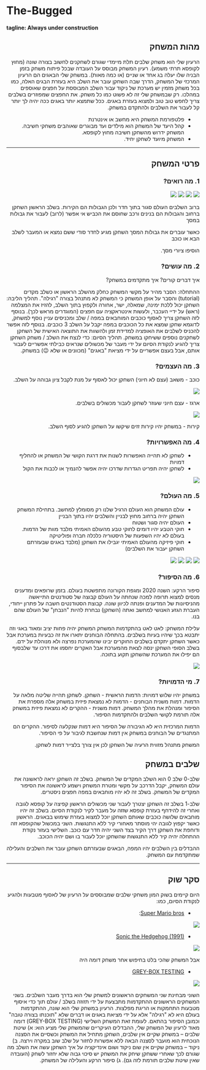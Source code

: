 # The-Bugged

**tagline: Always under construction**

<div dir='rtl' lang='he'>

## מהות המשחק

הרעיון שלי הוא משחק שלבים תלת מיימדי שגורם לשחקנים לחשוב בצורה שונה (מחוץ לקופסא תרתי משמע). רעיון המשחק מבוסס על העובדה שבכל פיתוח משחק בזמן הבניה שלו יעלה בג אחד או שניים (או כמה מאות). במשחק שלי הבאגים הם הרעיון המרכזי של המשחק, הדרך שבה השחקן עובר את השלב היא בעזרת הבגים האלה, כמו בכל משחק מזמין יש מערכת של ניקוד עבור השלב המבוססת על חפצים שאוספים במהלכו. רק שבמשחק שלי זה לא פשוט כמו כל משחק. את החפצים שמפוזרים בשלבים צריך לחפש טוב טוב ולמצוא בעזרת באגים. ככל שתמצא יותר באגים ככה יהיה לך יותר קל לעבור את השלבים ולהתקדם במשחק.


* פלטפורמת המשחק היא מחשב או אינטרנת
* קהל היעד של המשחק הוא מילדים ועד מבוגרים שאוהבים משחקי חשיבה. המשחק ידרוש מהשחקן חשיבה מחוץ לקופסא.
* המשחק מיועד לשחקן יחיד.

---


## פרטי המשחק


### 1. מה רואים?

![](images/level-0.png)
![](images/level-1.png)
![](images/level-2.png)
![](images/level-3.png)

ברוב השלבים העולם סגור בתוך חדר ולכן הגבולות הם הקירות. בשלב הראשון השחקן ברחוב והגבולות הם בנינים ורכב שחוסם את הכביש
אי אפשר (לרוב) לעבור את גבולות במסך

כאשר עוברים את גבולות המסך השחקן מגיע לחדר סודי ששם נמצא או המעבר לשלב הבא או כוכב

הוסיפו ציורי מסך. 


### 2. מה עושים?

איך דברים קורים? איך מתקדמים במשחק?

ההתחלה: הסבר מהיר על מקשי המשחק כחלק מהשלב הראשון או כשלב מקדים (tutorial) והסבר על אופן המשחק כי המשחק לא מתנהל בצורה "רגילה".
תהליך הליבה: השחקן יכול ללכת ימינה, שמאלה, ישר, אחורה ולקפוץ בתוך השלב, להזיז את המצלמה (ראש) על ידיי העכבר, ולעשות אינטראקציה עם חפצים (המוגדרים מראש לכך). בנוסף לזה השחקן צריך לאסוף כוכבים המוחבאים במפה / שלב ומכניסים עניין נוסף למשחק, לדוגמא שחקן שמצא את כל הכוכבים במפה יקבל על השלב 3 כוכבים.
בנוסף לזה אפשר להכניס לשלבים את האופציה למדידת זמן ולהשוות את התוצאה האישית של השחקן לשחקנים נוספים ששיחקו במשחק. 
תהליך הסיום: כדי לנצח את השלב / משחק השחקן צריך להגיע לנקודת הסיום על ידי מעבר של מכשולים שנראים כבילתי אפשריים לעבור אותם, אבל בעצם אפשריים על ידי מציאת "באגים" (מכוונים או שלא 😉) במשחק.


### 3. מה העצמים?

כוכב - משאב (עצם לא חיוני) השחקן יכול לאסוף על מנת לקבל ציון גבוהה על השלב.

![](images/Star.png)

ארגז - עצם חיוני שעוזר לשחקן לעבור מכשולים בשלבים.

![](images/box.png)

קירות - במשחק יהיו קירות זזים שיקשו על השחקן להגיע לסוף השלב.


### 4. מה האפשרויות?

* לשחקן לא תהייה האפשרות לשנות את דרגת הקושי של המשחק או להחליף דמויות
* לשחקן יהיה תפריט הגדרות שדרכו יהיה אפשר להנמיך או לכבות את הקול

![](images/Settings.png)


### 5. מה העולם?

* עולם המשחק הוא העולם הרגיל שלנו רק מסומלץ למחשב. בתחילת המשחק השחקן יהיה ברחוב מחוץ לבניין והשלבים יהיו בתוך הבניין
* העולם יהיה סגור ושטוח
* חוקי הטבע יהיו דומים לחוקי טבע מהעולם האמיתי מלבד מוות של הדמות. בעולם לא יהיו השפעות של היסטוריה כלכלה חברה ופוליטיקה
* חוקי פיזיקה מהעולם האמיתי יגבילו את השחקן (מלבד באגים שבעזרתם השחקן יעבור את השלבים)


![](images/level-0.png)
![](images/level-1.png)
![](images/level-2.png)
![](images/level-3.png)


### 6.	מה הסיפור?
סיפור הרקע:
השנה 2020 ומגפת הקורונה מתפשטת בעולם. בזמן שרופאים ומדענים מנסים למצוא תרופה למכה שנחתה על העולם קבוצה של סטודנטים התייאשה מהניסיונות של המדענים ופנתה לכיוון שונה. קבוצת הסטודנטים חשבה על פתרון ייחודי, העברת הגזע האנושי למחשב ואתה (השחקן) נבחרת להיות "הנבחן" של העולם שהם בנו.

עלילת המשחק:
לאט לאט בהתקדמות המשחק המשחק יהיה פחות יציב ומאוד באגי וזה יתבטא בכך שיהיו בעיות בשלבים. בהתחלה הבוחנים יתארו את זה כבעיות במערכת אבל כאשר השחקן יתקדם בשלבים החוקרים יבינו שהמערכת נפרצה ולא מנוהלת על ידם.
בשלב הסופי השחקן ינסה לצאת מהמערכת אבל האקרים יחסמו את דרכו עד שלבסוף הם יפילו את המערכת שהשחקן תקוע בתוכה.

![](images/Dramatic-graph.png)


### 7.	מי הדמויות?

במשחק יהיו שלוש דמויות:
הדמות הראשית - השחקן. לשחקן תהייה שליטה מלאה על הדמות.
דמות משנית הבוחנים - הדמות לא נמצאת פיזית במשחק אלה מספרת את הסיפור ומנהלת את מהלך המשחק.
דמות משנית - ההקרים לא נמצאת פיזית במשחק אלה תורמת לקושי השלבים ולהתקדמות הסיפור.

הדמות המרכזית היא לא הגיבורה של הסיפור היא דמות שנקלעה לסיפור.
ההקרים הם המתנגדים של הבוחנים
במשחק אין דמות שנחשבת לגיבור על פי הסיפור.

המשחק מתנהל מזווית הרעיה של השחקן לכן אין צורך בלצייר דמות לשחקן.

## שלבים במשחק

שלב-0
שלב 0 הוא השלב המקדים של המשחק. בשלב זה השחקן יראה לראשונה את עולם המשחק, יקבל הדרכב על מקשי ומטרת המשחק וישמע לראשונה את הסיפור המקדים של המשחק.
בשלב זה לא יהיו מוחבאים במפה חפצים ניסטרים.

שלב-1
בשלב זה השחקן יצטרך לעבור שני מכשולים הראשון קפיצה על קופסא לגובה ואחרי זה להידחף בעזרת קופסא שזזה על מעבר לקיר לנקודת הסיום.
בשלב זה יהיו מוחבאים שלושה כוכבים שאותם השחקן יוכל למצוא בעזרת שימוש בבאגים.
הראשון כאשר יקפוץ לגובה יהי מוסתר מאחורי קיר ללא התנגשות.
השני במכשול שהקופסא זזה ודוחפת את השחקן דרך הקיר בצד השני יהיה חדר עם כוכב.
השלישי בעזור נקודת ההתחלה יהיה קיר ללא התנגשות שהשחקן יוכל לעבור בו ושם יהיה הכוכב.

ההבדלים בין השלבים יהיו המפה, הבאגים שבעזרתם השחקן עובר את השלבים והעלילה שמתקדמת עם המשחק. 


---


## סקר שוק

היום קיימים בשוק המון משחקי שלבים שמבוססים על הרעיון של לאסוף מטבעות ולהגיע לנקודת הסיום, כמו:

* [Super Mario bros](https://supermariobros.io/):

![](images/Super-Mario-bros.jpg)

* [Sonic the Hedgehog (1991)](https://www.imdb.com/title/tt0291490/)

![](images/Sonic-the-Hedgehog-(1991).png)

אבל המשחק שהכי בלט בחיפוש אחר משחק דומה היה 

* [GREY-BOX TESTING](https://samhogan.itch.io/grey-box-testing)

![](images/GREY-BOX-TESTING.png)

השוני מבחינת שני המשחקים הראשונים למשחק שלי הוא בדרך מעבר השלבים. בשני המשחקים הראשונים ההתקדמות מתבצעת על ידי תזוזה בשלב / עולם תוך כדי איסוף מטבעות התחמקות או הריגת מפלצות.
הרעיון במשחק שלי הוא שונה, ההתקדמות בעולם היא לא "רגילה" אלא על ידי מציאת באגים או דברים שלא "תוכנתו בצורה טובה" וכמובן הסיפור בהתאם.
לעומת זאת המשחק השלישי (GREY-BOX TESTING) דומה מאוד לרעיון של המשחק שלי, ההבדלים העיקריים שהמשחק שלי מציע הוא: 
א) שיטת שלבים – במשחק שקיים אין שלבים, השחקן מתחיל את המשחק וכשסיים את הסצנה הנוכחית הוא מועבר לסצנה הבאה ללא אפשרות לחזור על שלב שוב במקרה וירצה.
ב) ניקוד – במשחק שקיים אין שום ניקוד ושום אינדיקציה על איך השחקן עשה את השלב מה שגורם לכך שאחרי ששחקן שיחק את המשחק יש סיכוי גבוה שלא יחזור לשחק (העובדה שאין שיטת שלבים תורמת לזה גם).
ג) סיפור הרקע והעלילה של המשחק.



</div>

